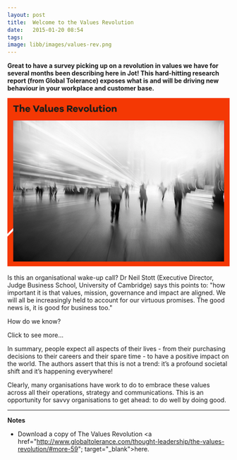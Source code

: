 ```yaml
---
layout: post
title:  Welcome to the Values Revolution
date:   2015-01-20 08:54
tags: 
image: libb/images/values-rev.png
---
```


**Great to have a survey picking up on a revolution in values we have for several months been describing here in Jot! This hard-hitting research report (from Global Tolerance) exposes what is and will be driving new behaviour in your workplace and customer base.**

![](/libb/images/values-rev.png)

Is this an organisational wake-up call? Dr Neil Stott (Executive Director, Judge Business School, University of Cambridge) says this points to: "how important it is that values, mission, governance and impact are aligned. We will all be increasingly held to account for our virtuous promises. The good news is, it is good for business too."

How do we know? 
<div id="restOfArticle" style="display:none">The research exposes the values that are now driving the behaviour of customers, employees and investors, including:<br>
<ul>
<li>Over two thirds (68%) of people of all ages think that businesses, governments and nonprofits need to deliver <b>more social and environmental change</b>.</li>
<li>Nearly three quarters want to see more <b>transparency</b> and 81% more <b>accountability</b>.</li></ul>

Of the millennials (those born between 1981-1996):
<ul>
<li>84% consider it <b>their duty to make a positive difference</b> through their lifestyle</li>
<li>61% are concerned about the state of the world and <b>feel personally responsible</b> to improve it.</li> 
<li>Half would <b>choose purposeful work over a high salary</b>.</li> 
<li>Two thirds - a significant proportion of the next generation talent pool - <b>want to work for a company that makes a difference</b> to the world.</li> 
<li>The majority (60%) prefer to <b>buy products or services from ethical companies</b> while two thirds <b>volunteer for a cause</b> they care about.</li></ul><br>

(Results were compiled from primary and secondary data sources including literature search, in-depth interviews with leaders across sectors and polling more than 2000 individuals across the UK).<br><br>

For the <a href="http://www.globaltolerance.com/thought-leadership/the-values-revolution/#more-59"; target="_blank">full report... </a>.<br><br>

</div>
<a onclick="showMoreOrLess(this,'restOfArticle');">Click to see more...</a>

In summary, people expect all aspects of their lives - from their purchasing decisions to their careers and their spare time - to have a positive impact on the world. The authors assert that this is not a trend: it’s a profound societal shift and it’s happening everywhere!

Clearly, many organisations have work to do to embrace these values across all their operations, strategy and communications. This is an opportunity for savvy organisations to get ahead: to do well by doing good.
__________________

<b>Notes</b>

* Download a copy of The Values Revolution <a href="http://www.globaltolerance.com/thought-leadership/the-values-revolution/#more-59"; target="_blank">here</a>.
